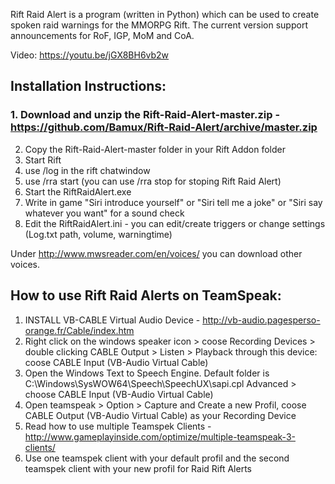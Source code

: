 Rift Raid Alert is a program (written in Python) which can be used to create spoken raid warnings for the MMORPG Rift.
The current version support announcements for RoF, IGP, MoM and CoA.

Video: https://youtu.be/jGX8BH6vb2w

## Installation Instructions:

### 1.  Download and unzip the Rift-Raid-Alert-master.zip - https://github.com/Bamux/Rift-Raid-Alert/archive/master.zip
2.  Copy the Rift-Raid-Alert-master folder in your Rift Addon folder
3.  Start Rift
4.  use /log in the rift chatwindow
5.  use /rra start (you can use /rra stop for stoping Rift Raid Alert)
5.  Start the RiftRaidAlert.exe
6.  Write in game "Siri introduce yourself" or "Siri tell me a joke" or "Siri say whatever you want" for a sound check
7.  Edit the RiftRaidAlert.ini - you can edit/create triggers or change settings (Log.txt path, volume, warningtime)

Under http://www.mwsreader.com/en/voices/ you can download other voices.

## How to use Rift Raid Alerts on TeamSpeak:

1. INSTALL VB-CABLE Virtual Audio Device - http://vb-audio.pagesperso-orange.fr/Cable/index.htm
2. Right click on the windows speaker icon > coose Recording Devices > double clicking CABLE Output > Listen > Playback through this device: coose CABLE Input (VB-Audio Virtual Cable)
3. Open the Windows Text to Speech Engine. Default folder is C:\Windows\SysWOW64\Speech\SpeechUX\sapi.cpl
   Advanced > choose CABLE Input (VB-Audio Virtual Cable)
3. Open teamspeak > Option > Capture and Create a new Profil, coose CABLE Output (VB-Audio Virtual Cable) as your Recording Device
4. Read how to use multiple Teamspek Clients - http://www.gameplayinside.com/optimize/multiple-teamspeak-3-clients/ 
5. Use one teamspek client with your default profil and the second teamspek client with your new profil for Raid Rift Alerts
